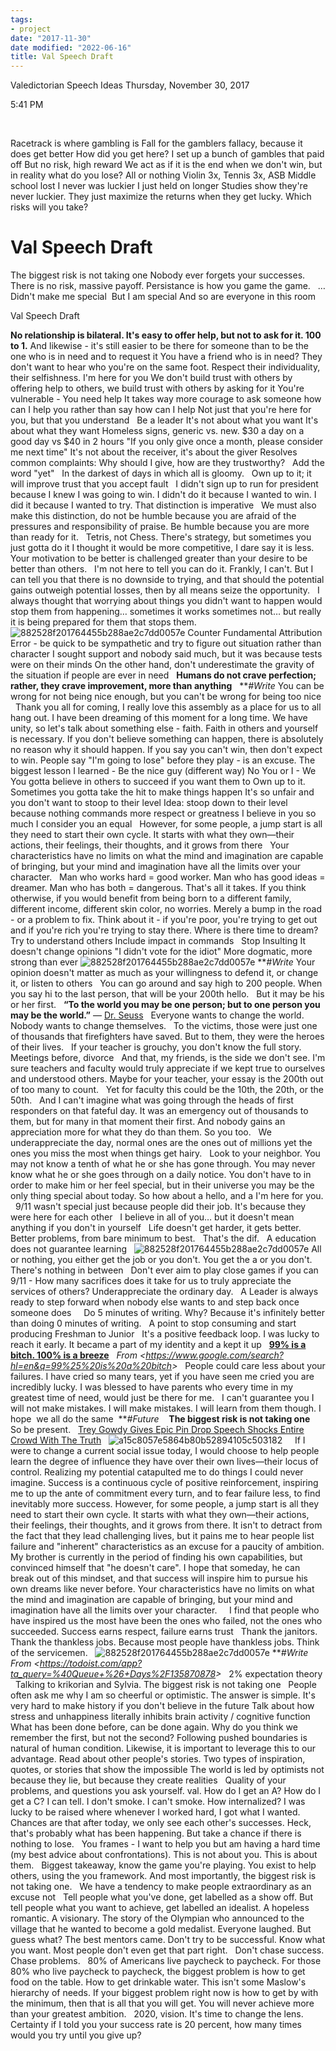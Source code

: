 ```yaml
---
tags:
- project
date: "2017-11-30"
date modified: "2022-06-16"
title: Val Speech Draft
---
```


Valedictorian Speech Ideas
Thursday, November 30, 2017

5:41 PM

 

Racetrack is where gambling is
Fall for the gamblers fallacy, because it does get better
How did you get here? I set up a bunch of gambles that paid off
But no risk, high reward
We act as if it is the end when we don't win, but in reality what do you lose?
All or nothing
Violin 3x, Tennis 3x, ASB Middle school lost
I never was luckier
I just held on longer
Studies show they're never luckier. They just maximize the returns when they get lucky.
Which risks will you take?
 

# Val Speech Draft
The biggest risk is not taking one
Nobody ever forgets your successes.
There is no risk, massive payoff.
Persistance is how you game the game.
 
… Didn't make me special 
But I am special
And so are everyone in this room

 Val Speech Draft

**No relationship is bilateral. It's easy to offer help, but not to ask for it. 100 to 1.**
And likewise - it's still easier to be there for someone than to be the one who is in need and to request it
You have a friend who is in need? They don't want to hear who you're on the same foot. Respect their individuality, their selfishness.
I'm here for you
We don't build trust with others by offering help to others, we build trust with others by asking for it
You're vulnerable - You need help
It takes way more courage to ask someone how can I help you rather than say how can I help
Not just that you're here for you, but that you understand
 
Be a leader
It's not about what you want
It's about what they want
Homeless signs, generic vs. new. $30 a day on a good day vs $40 in 2 hours
"If you only give once a month, please consider me next time"
It's not about the receiver, it's about the giver
Resolves common complaints: Why should I give, how are they trustworthy?
 
Add the word "yet"
 
In the darkest of days in which all is gloomy.
 
Own up to it; it will improve trust that you accept fault
 
I didn't sign up to run for president because I knew I was going to win. I didn't do it because I wanted to win. I did it because I wanted to try. That distinction is imperative
 
We must also make this distinction, do not be humble because you are afraid of the pressures and responsibility of praise. Be humble because you are more than ready for it.
 
Tetris, not Chess. There's strategy, but sometimes you just gotta do it
I thought it would be more competitive, I dare say it is less. Your motivation to be better is challenged greater than your desire to be better than others.
 
I'm not here to tell you can do it. Frankly, I can't. But I can tell you that there is no downside to trying, and that should the potential gains outweigh potential losses, then by all means seize the opportunity.
 
I always thought that worrying about things you didn't want to happen would stop them from happening… sometimes it works sometimes not… but really it is being prepared for them that stops them.  
![882528f201764455b288ae2c7dd0057e](../../_resources/882528f201764455b288ae2c7dd0057e.gif)
Counter Fundamental Attribution Error - be quick to be sympathetic and try to figure out situation rather than character
I sought support and nobody said much, but it was because tests were on their minds
On the other hand, don't underestimate the gravity of the situation if people are ever in need
 
**Humans do not crave perfection; rather, they crave improvement, more than anything**
 
***\#*Write** You can be wrong for not being nice enough, but you can't be wrong for being too nice
 
Thank you all for coming, I really love this assembly as a place for us to all hang out. I have been dreaming of this moment for a long time. We have unity, so let's talk about something else - faith. Faith in others and yourself is necessary. If you don't believe something can happen, there is absolutely no reason why it should happen. If you say you can't win, then don't expect to win. People say "I'm going to lose" before they play - is an excuse.
The biggest lesson I learned - Be the nice guy (different way)
No You or I - We
You gotta believe in others to succeed if you want them to
Own up to it.
Sometimes you gotta take the hit to make things happen
It's so unfair and you don't want to stoop to their level
Idea: stoop down to their level because nothing commands more respect or greatness
I believe in you so much I consider you an equal
 
However, for some people, a jump start is all they need to start their own cycle. It starts with what they own—their actions, their feelings, their thoughts, and it grows from there
 
Your characteristics have no limits on what the mind and imagination are capable of bringing, but your mind and imagination have all the limits over your character.
 
Man who works hard = good worker.
Man who has good ideas = dreamer.
Man who has both = dangerous.
That's all it takes.
If you think otherwise, if you would benefit from being born to a different family, different income, different skin color, no worries.
Merely a bump in the road - or a problem to fix.
Think about it - if you're poor, you're trying to get out and if you're rich you're trying to stay there. Where is there time to dream?
 
Try to understand others
Include impact in commands
 
Stop Insulting
It doesn't change opinions
"I didn't vote for the idiot"
More dogmatic, more strong than ever
![882528f201764455b288ae2c7dd0057e](../../_resources/882528f201764455b288ae2c7dd0057e.gif)
***\#*Write** Your opinion doesn't matter as much as your willingness to defend it, or change it, or listen to others
 
You can go around and say high to 200 people. When you say hi to the last person, that will be your 200th hello.
 
But it may be his or her first.
 
**“To the world you may be one person; but to one person you may be the world.”**
― [Dr. Seuss](https://www.goodreads.com/author/show/61105.Dr_Seuss)
 
Everyone wants to change the world. Nobody wants to change themselves.
 
To the victims, those were just one of thousands that firefighters have saved. But to them, they were the heroes of their lives.
 
If your teacher is grouchy, you don't know the full story. Meetings before, divorce
 
And that, my friends, is the side we don't see. I'm sure teachers and faculty would truly appreciate if we kept true to ourselves and understood others. Maybe for your teacher, your essay is the 200th out of too many to count.
 
Yet for faculty this could be the 10th, the 20th, or the 50th.
 
And I can't imagine what was going through the heads of first responders on that fateful day. It was an emergency out of thousands to them, but for many in that moment their first. And nobody gains an appreciation more for what they do than them. So you too.
 
We underappreciate the day, normal ones are the ones out of millions yet the ones you miss the most when things get hairy.
 
Look to your neighbor. You may not know a tenth of what he or she has gone through. You may never know what he or she goes through on a daily notice. You don't have to in order to make him or her feel special, but in their universe you may be the only thing special about today. So how about a hello, and a I'm here for you.
 
9/11 wasn't special just because people did their job. It's because they were here for each other
 
I believe in all of you… but it doesn't mean anything if you don't in yourself
 
Life doesn't get harder, it gets better. Better problems, from bare minimum to best.
 
That's the dif.
 
A education does not guarantee learning  
![882528f201764455b288ae2c7dd0057e](../../_resources/882528f201764455b288ae2c7dd0057e.gif)
All or nothing, you either get the job or you don't. You get the a or you don't. There's nothing in between
 
Don't ever aim to play close games if you can
 
9/11 - How many sacrifices does it take for us to truly appreciate the services of others?
Underappreciate the ordinary day.
 
A Leader is always ready to step forward when nobody else wants to and step back once someone does  
 
Do 5 minutes of writing. Why? Because it's infinitely better than doing 0 minutes of writing.
 
A point to stop consuming and start producing Freshman to Junior
 
It's a positive feedback loop. I was lucky to reach it early. It became a part of my identity and a kept it up
 
[**99% is a bitch. 100% is a breeze**](https://www.youtube.com/watch?v=007QcKxgMmk)
 
*From &lt;<https://www.google.com/search?hl=en&q=99%25%20is%20a%20bitch>&gt;*
 
People could care less about your failures. I have cried so many tears, yet if you have seen me cried you are incredibly lucky. I was blessed to have parents who every time in my greatest time of need, would just be there for me.
 
I can't guarantee you I will not make mistakes. I will make mistakes. I will learn from them though. I hope  we all do the same  ***\#*Future** 
 
**The biggest risk is not taking one**
 
So be present.
 
[Trey Gowdy Gives Epic Pin Drop Speech Shocks Entire Crowd With The Truth](https://www.youtube.com/watch?v=0oASbNihf3w)
 
![a15c8057e5864b80b52894105c503182](../../_resources/a15c8057e5864b80b52894105c503182.png)
 
 
If I were to change a current social issue today, I would choose to help people learn the degree of influence they have over their own lives—their locus of control.
Realizing my potential catapulted me to do things I could never imagine. Success is a continuous cycle of positive reinforcement, inspiring me to up the ante of commitment every turn, and to fear failure less, to find inevitably more success. However, for some people, a jump start is all they need to start their own cycle. It starts with what they own—their actions, their feelings, their thoughts, and it grows from there.
It isn't to detract from the fact that they lead challenging lives, but it pains me to hear people list failure and "inherent" characteristics as an excuse for a paucity of ambition. My brother is currently in the period of finding his own capabilities, but convinced himself that "he doesn't care". I hope that someday, he can break out of this mindset, and that success will inspire him to pursue his own dreams like never before. Your characteristics have no limits on what the mind and imagination are capable of bringing, but your mind and imagination have all the limits over your character.
 
 
I find that people who have inspired us the most have been the ones who failed, not the ones who succeeded. Success earns respect, failure earns trust
 
Thank the janitors. Thank the thankless jobs. Because most people have thankless jobs. Think of the servicemen.
 
![882528f201764455b288ae2c7dd0057e](../../_resources/882528f201764455b288ae2c7dd0057e.gif)
***\#*Write** 
 
*From &lt;<https://todoist.com/app?ta_query=%40Queue+%26+Days%2F135870878>&gt;*
 
2% expectation theory
 
Talking to krikorian and Sylvia. The biggest risk is not taking one
 
People often ask me why I am so cheerful or optimistic. The answer is simple. It's very hard to make history if you don't believe in the future
Talk about how stress and unhappiness literally inhibits brain activity / cognitive function
 
What has been done before, can be done again. Why do you think we remember the first, but not the second? Following pushed boundaries is natural of human condition. Likewise, it is important to leverage this to our advantage. Read about other people's stories.
Two types of inspiration, quotes, or stories that show the impossible
The world is led by optimists not because they lie, but because they create realities
 
Quality of your problems, and questions you ask yourself. val. How do I get an A? How do I get a C? I can tell. I don't smoke. I can't smoke. How internalized? I was lucky to be raised where whenever I worked hard, I got what I wanted.
 
Chances are that after today, we only see each other's successes. Heck, that's probably what has been happening. But take a chance if there is nothing to lose.
 
You frames - I want to help you but am having a hard time (my best advice about confrontations). This is not about you. This is about them.
 
Biggest takeaway, know the game you're playing. You exist to help others, using the you framework. And most importantly, the biggest risk is not taking one.
 
We have a tendency to make people extraordinary as an excuse not
 
Tell people what you've done, get labelled as a show off. But tell people what you want to achieve, get labelled an idealist. A hopeless romantic. A visionary. The story of the Olympian who announced to the village that he wanted to become a gold medalist. Everyone laughed. But guess what? The best mentors came. Don't try to be successful. Know what you want. Most people don't even get that part right.
 
Don't chase success. Chase problems.
 
80% of Americans live paycheck to paycheck. For those 80% who live paycheck to paycheck, the biggest problem is how to get food on the table. How to get drinkable water. This isn't some Maslow's hierarchy of needs. If your biggest problem right now is how to get by with the minimum, then that is all that you will get. You will never achieve more than your greatest ambition.
 
2020, vision. It's time to change the lens.
 
Certainty if I told you your success rate is 20 percent, how many times would you try until you give up?

